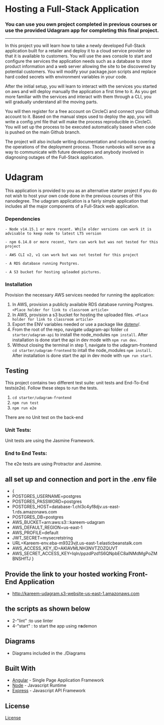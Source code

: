 # Hosting a Full-Stack Application

### **You can use you own project completed in previous courses or use the provided Udagram app for completing this final project.**

---

In this project you will learn how to take a newly developed Full-Stack application built for a retailer and deploy it to a cloud service provider so that it is available to customers. You will use the aws console to start and configure the services the application needs such as a database to store product information and a web server allowing the site to be discovered by potential customers. You will modify your package.json scripts and replace hard coded secrets with environment variables in your code.

After the initial setup, you will learn to interact with the services you started on aws and will deploy manually the application a first time to it. As you get more familiar with the services and interact with them through a CLI, you will gradually understand all the moving parts.

You will then register for a free account on CircleCi and connect your Github account to it. Based on the manual steps used to deploy the app, you will write a config.yml file that will make the process reproducible in CircleCi. You will set up the process to be executed automatically based when code is pushed on the main Github branch.

The project will also include writing documentation and runbooks covering the operations of the deployment process. Those runbooks will serve as a way to communicate with future developers and anybody involved in diagnosing outages of the Full-Stack application.

# Udagram

This application is provided to you as an alternative starter project if you do not wish to host your own code done in the previous courses of this nanodegree. The udagram application is a fairly simple application that includes all the major components of a Full-Stack web application.

### Dependencies

```
- Node v14.15.1 or more recent. While older versions can work it is advisable to keep node to latest LTS version

- npm 6.14.8 or more recent, Yarn can work but was not tested for this project

- AWS CLI v2, v1 can work but was not tested for this project

- A RDS database running Postgres.

- A S3 bucket for hosting uploaded pictures.

```

### Installation

Provision the necessary AWS services needed for running the application:

1. In AWS, provision a publicly available RDS database running Postgres. `<Place holder for link to classroom article>`
2. In AWS, provision a s3 bucket for hosting the uploaded files. `<Place holder for link to classroom article>`
3. Export the ENV variables needed or use a package like [dotenv](https://www.npmjs.com/package/dotenv)/.
4. From the root of the repo, navigate udagram-api folder `cd starter/udagram-api` to install the node_modules `npm install`. After installation is done start the api in dev mode with `npm run dev`.
5. Without closing the terminal in step 1, navigate to the udagram-frontend `cd starter/udagram-frontend` to intall the node_modules `npm install`. After installation is done start the api in dev mode with `npm run start`.

## Testing

This project contains two different test suite: unit tests and End-To-End tests(e2e). Follow these steps to run the tests.

1. `cd starter/udagram-frontend`
2. `npm run test`
3. `npm run e2e`

There are no Unit test on the back-end

### Unit Tests:

Unit tests are using the Jasmine Framework.

### End to End Tests:

The e2e tests are using Protractor and Jasmine.

## all set up and connection and port in the .env file

- {
- POSTGRES_USERNAME=postgres
- POSTGRES_PASSWORD=postgres
- POSTGRES_HOST=database-1.chl3c4yf8djv.us-east-1.rds.amazonaws.com
- POSTGRES_DB=postgres
- AWS_BUCKET=arn:aws:s3:::kareem-udagram
- AWS_DEFAULT_REGION=us-east-1
- AWS_PROFILE=default
- JWT_SECRET=mysecretstring
- URL=Kareem-env.eba-m9323vjt.us-east-1.elasticbeanstalk.com
- AWS_ACCESS_KEY_ID=AKIAVMLNH3NVTZOZQUVT
- AWS_SECRET_ACCESS_KEY=Iqln/ppzdPzd1S6QNpbEC8alNMdMgPoZMBNSHfTJ
  }

## Provide the link to your hosted working Front-End Application

- http://kareem-udagram.s3-website-us-east-1.amazonaws.com

## the scripts as shown below

- 2-"lint" :to use linter
- 4-"start" : to start the app using n**s**demon

## Diagrams

- Diagrams included in the ./Diagrams

## Built With

- [Angular](https://angular.io/) - Single Page Application Framework
- [Node](https://nodejs.org) - Javascript Runtime
- [Express](https://expressjs.com/) - Javascript API Framework

## License

[License](LICENSE.txt)
